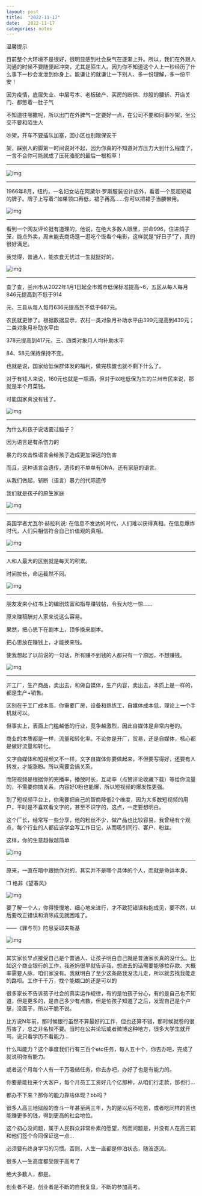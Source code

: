 ```yaml
---
layout: post
title:  "2022-11-17"
date:   2022-11-17
categories: notes
---
```


温馨提示

目前整个大环境不是很好，很明显感到社会戾气在逐渐上升。所以，我们在外跟人沟通的时候不要随便起冲突，尤其是陌生人。因为你不知道这个人上一秒经历了什么事下一秒会发泄到你身上。能谦让的就谦让一下别人、多一份理解，多一份平安！

因为疫情，底层失业、中层亏本、老板破产、买房的断供、炒股的腰斩、开店关门、都憋着一肚子气

不知道往哪撒呢，所以出门在外脾气一定要好一点，在公司不要和同事吵架，坐公交不要和陌生人

吵架，开车不要插队加塞，回小区也别跟保安干

架，踩别人的脚第一时间说对不起，因为你真的不知道对方压力大到什么程度了，一言不合你可能就成了压死骆驼的最后一根稻草！

------

![img](https://p26.toutiaoimg.com/origin/tos-cn-i-qvj2lq49k0/3bdfb248d63c4ce9b7f7aba3b6992c37)

------

1966年8月，纽约，一名妇女站在阿黛尔·罗斯服装设计店外，看着一个反超短裙的牌子。牌子上写着:“如果领口再低，裙子再高……你可以把裙子当腰带用。

![img](https://p9.toutiaoimg.com/origin/tos-cn-i-qvj2lq49k0/0ae4c5460b4647418de0aaab0ad8cb68)

------

看到一个网友评论挺有道理的，他说，在绝大多数人眼里，拼命996，住进鸽子笼，能点外卖，周末能去商场逛一逛吃个饭看个电影，这样就是“好日子”了，真的很好满足。

我觉得，普通人，能衣食无忧过一生就挺好的。

![img](https://p6.toutiaoimg.com/origin/tos-cn-i-qvj2lq49k0/985b9fb9433d44c5b03d9b314861e745)

------

查了查，兰州市从2022年1月1日起全市城市低保标准提高~6，五区从每人每月846元提高到不低于914

元、三县从每人每月636元提高到不低于687元。

农民就更惨了。根据数据显示，农村一类对象月补助水平由399元提高到439元；二类对象月补助水平由

378元提高到417元，三、四类对象月人均补助水平

84、58元保持保持不变。

也就是说，国家给低保群体发的福利，做完核酸也就不剩下什么了。

对于有钱人来说，160元也就是一瓶酒，但对于以吃低保为生的兰州市民来说，那就是半个月菜钱。

可能国家真没有钱了。

![img](https://p26.toutiaoimg.com/origin/tos-cn-i-qvj2lq49k0/b75ba5ad17ca48f6bbefb8c02a95f969)

------

为什么和孩子说话要过脑子？

因为语言是有杀伤力的

暴力的攻击性语言会给孩子造成更加深远的伤害

而且，这种语言会遗传，遗传的不单单有DNA，还有家庭的语言。

从我们做起，斩断（语言）暴力的代际遗传

我们就是孩子的原生家庭

![img](https://p9.toutiaoimg.com/origin/tos-cn-i-qvj2lq49k0/a1b2093a19134ba1aba4ac8a39487f5c)

------

英国学者尤瓦尔·赫拉利说: 在信息不发达的时代，人们难以获得真相。在信息爆炸时代，人们只相信符合自己价值观的真相。  

![img](https://p26.toutiaoimg.com/origin/tos-cn-i-qvj2lq49k0/fab989bc6e6d47cd925fbcc7e90a0cd5)

------

人和人最大的区别就是每天的积累。

时间拉长，命运截然不同。 

![img](https://p26.toutiaoimg.com/origin/tos-cn-i-qvj2lq49k0/d216ddcb257e40159ecc999af5d92173)

------

朋友发来小红书上的编剧炫富和指导赚钱帖，令我大吃一惊……

原来赚稿酬对人家来说这么容易。

果然，把心思下在剧本上，顶多换来剧本。

把心思放在赚钱上，才能换来钱。

使我想起了以前说的一句话，所有赚不到钱的人都只有一个原因，不想赚钱。

![img](https://p6.toutiaoimg.com/origin/tos-cn-i-qvj2lq49k0/2b06b4c9e4f44603b7f3cdcb64173fbb)

------

开工厂，生产商品，卖出去，和做自媒体，生产内容，卖出去，本质上是一样的，都是生产+销售。

区别在于工厂成本高，你需要厂房，设备和熟练工，自媒体成本低，理论上一个手机就可以。

但事实上，表面上门槛越低的行业，竞争越激烈，因此自媒体是非常内卷的。

商业的本质都是一样，流量和转化率。不论你是开厂，贸易，还是自媒体，核心都是做好流量和转化。

文字自媒体和短视频又不一样，文字自媒体你要做起来，不但要写得好，还要有人转发，才能涨粉。所以需要会搞关系。

而短视频是根据你的完播率，播放时长，互动率（点赞评论收藏下载）等给你流量的，不需要你搞关系，内容好0粉也能爆，所以短视频的爆发性更强。

到了短视频平台上，你需要把自己的智商降低2个维度，因为大多数短视频的用户，平时是不喜欢看文字的，甚至不识字的，这点，一定要想明白。

这个厂长，经常写一些分享，他的粉丝不少，做产品也比较容易，我曾经有个观点，每个行业的人都应该学会写工作日记，从而吸引同行、客户、粉丝。

这样，你的生意越做越简单

![img](https://p26.toutiaoimg.com/origin/tos-cn-i-qvj2lq49k0/4d05d008dca64bacbae09e2c768431b8)

------

原来，一直在暗中跟她作对的，其实并不是哪个具体的个人，而就是命运本身。

❐ 格非《望春风》

![img](https://p26.toutiaoimg.com/origin/tos-cn-i-qvj2lq49k0/1960e4edb02d4346907d4794369bb2a4)

要了解一个人，你得慢慢地、细心地来进行，才不致犯错误和抱成见，要不然，以后要改正错误和消除成见就困难了。

——《罪与罚》陀思妥耶夫斯基

![img](https://p6.toutiaoimg.com/origin/tos-cn-i-qvj2lq49k0/7fd4490ac0624acca2ce1775771fc94a)

------

其实家长早点接受自己是个普通人、让孩子明白自己就是普通家长真的没什么。比如这个商业银行的工作，我爸妈很早就告诉我，想进去的话需要能够拉存款、大概率需要人脉，咱们家没有。我就明白了至少这条路我没法儿走，所以就去找我能走的路呗。工作千千万，找个能糊口的还是可以的

很多家长不告诉孩子社会的真实运作规律，有的是怕孩子分心，有的是自己也不知道，但是更多的，是自己多少有点数，但是怕孩子知道了之后，发现自己是个卢瑟，没面子，所以干脆不说。

比方说N年前，那时候银行虽然不算最好的工作，但也还算不错，那时候就卷的很厉害了，总之非名校不要。当时在公共论坛或者微博这种地方，很多大学生就开骂，说只看学历不看能力…

什么叫能力？这个季度我们行有三百个etc任务，每人五十个，你去办吧，完成了就说明你有能力。

或者这个月每个人有一千万吸储任务，你去办吧，办好了也是有能力的。

你要是能拉来个大客户，每个月员工工资好几个亿那种，从咱们行走款，那也行…

都办不下来？那你的能力靠啥体现？bb吗？

很多人高三地狱般的奋斗一年甚至两三年，为的是以后不吃苦，或者吃同样的苦也能赚更多的钱，得到更高的社会地位。

这个初心没问题，属于人民群众非常朴素的愿望，然而问题是，并没有人在高三前和他们签个合同保证这一点…

必须要有终身学习的习惯。否则，人生一直都是停泊状态，随波逐流。

很多人一生高度都受限于高考了

绝大多数人，都是。

创业者不是，创业者是不断的自我复盘，不断的参加高考。

